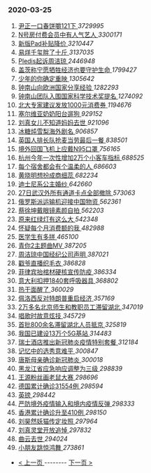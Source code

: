 ### 2020-03-25 
1. [ 尹正一口春饼嚼121下 ](https://s.weibo.com/weibo?q=%23%E5%B0%B9%E6%AD%A3%E4%B8%80%E5%8F%A3%E6%98%A5%E9%A5%BC%E5%9A%BC121%E4%B8%8B%23&Refer=top) *3729995*
1. [ N号房付费会员中有人气艺人 ](https://s.weibo.com/weibo?q=%23N%E5%8F%B7%E6%88%BF%E4%BB%98%E8%B4%B9%E4%BC%9A%E5%91%98%E4%B8%AD%E6%9C%89%E4%BA%BA%E6%B0%94%E8%89%BA%E4%BA%BA%23&Refer=top) *3300171*
1. [ 新版Pad补贴降价 ](https://s.weibo.com/weibo?q=%23%E6%96%B0%E7%89%88Pad%E8%A1%A5%E8%B4%B4%E9%99%8D%E4%BB%B7%23&topic_ad=1&Refer=top) *3210447*
1. [ 易烊千玺胖了十斤 ](https://s.weibo.com/weibo?q=%23%E6%98%93%E7%83%8A%E5%8D%83%E7%8E%BA%E8%83%96%E4%BA%86%E5%8D%81%E6%96%A4%23&Refer=top) *3137035*
1. [ Pledis起诉周洁琼 ](https://s.weibo.com/weibo?q=%23Pledis%E8%B5%B7%E8%AF%89%E5%91%A8%E6%B4%81%E7%90%BC%23&Refer=top) *2446948*
1. [ 盖茨称宁愿牺牲经济也要守护生命 ](https://s.weibo.com/weibo?q=%23%E7%9B%96%E8%8C%A8%E7%A7%B0%E5%AE%81%E6%84%BF%E7%89%BA%E7%89%B2%E7%BB%8F%E6%B5%8E%E4%B9%9F%E8%A6%81%E5%AE%88%E6%8A%A4%E7%94%9F%E5%91%BD%23&Refer=top) *1799427*
1. [ 少年的你确定重映 ](https://s.weibo.com/weibo?q=%23%E5%B0%91%E5%B9%B4%E7%9A%84%E4%BD%A0%E7%A1%AE%E5%AE%9A%E9%87%8D%E6%98%A0%23&Refer=top) *1305642*
1. [ 钟南山向欧洲国家分享经验 ](https://s.weibo.com/weibo?q=%E9%92%9F%E5%8D%97%E5%B1%B1%E5%90%91%E6%AC%A7%E6%B4%B2%E5%9B%BD%E5%AE%B6%E5%88%86%E4%BA%AB%E7%BB%8F%E9%AA%8C&Refer=top) *1282293*
1. [ 钟南山团队入围国家科学技术奖提名 ](https://s.weibo.com/weibo?q=%E9%92%9F%E5%8D%97%E5%B1%B1%E5%9B%A2%E9%98%9F%E5%85%A5%E5%9B%B4%E5%9B%BD%E5%AE%B6%E7%A7%91%E5%AD%A6%E6%8A%80%E6%9C%AF%E5%A5%96%E6%8F%90%E5%90%8D&Refer=top) *1274092*
1. [ 北大专家建议发放1000元消费券 ](https://s.weibo.com/weibo?q=%23%E5%8C%97%E5%A4%A7%E4%B8%93%E5%AE%B6%E5%BB%BA%E8%AE%AE%E5%8F%91%E6%94%BE1000%E5%85%83%E6%B6%88%E8%B4%B9%E5%88%B8%23&Refer=top) *1194676*
1. [ 塞尔维亚奶奶阳台遛狗 ](https://s.weibo.com/weibo?q=%E5%A1%9E%E5%B0%94%E7%BB%B4%E4%BA%9A%E5%A5%B6%E5%A5%B6%E9%98%B3%E5%8F%B0%E9%81%9B%E7%8B%97&Refer=top) *929152*
1. [ 刘真女儿不知道妈妈去世 ](https://s.weibo.com/weibo?q=%23%E5%88%98%E7%9C%9F%E5%A5%B3%E5%84%BF%E4%B8%8D%E7%9F%A5%E9%81%93%E5%A6%88%E5%A6%88%E5%8E%BB%E4%B8%96%23&Refer=top) *921096*
1. [ 冰糖炖雪梨海外剧名 ](https://s.weibo.com/weibo?q=%23%E5%86%B0%E7%B3%96%E7%82%96%E9%9B%AA%E6%A2%A8%E6%B5%B7%E5%A4%96%E5%89%A7%E5%90%8D%23&Refer=top) *906857*
1. [ 英国人排长队抢麦当劳最后一餐 ](https://s.weibo.com/weibo?q=%23%E8%8B%B1%E5%9B%BD%E4%BA%BA%E6%8E%92%E9%95%BF%E9%98%9F%E6%8A%A2%E9%BA%A6%E5%BD%93%E5%8A%B3%E6%9C%80%E5%90%8E%E4%B8%80%E9%A4%90%23&Refer=top) *838501*
1. [ 境外回国飞机上应戴N95口罩 ](https://s.weibo.com/weibo?q=%23%E5%A2%83%E5%A4%96%E5%9B%9E%E5%9B%BD%E9%A3%9E%E6%9C%BA%E4%B8%8A%E5%BA%94%E6%88%B4N95%E5%8F%A3%E7%BD%A9%23&Refer=top) *756165*
1. [ 杭州今年一次性增加2万个小客车指标 ](https://s.weibo.com/weibo?q=%23%E6%9D%AD%E5%B7%9E%E4%BB%8A%E5%B9%B4%E4%B8%80%E6%AC%A1%E6%80%A7%E5%A2%9E%E5%8A%A02%E4%B8%87%E4%B8%AA%E5%B0%8F%E5%AE%A2%E8%BD%A6%E6%8C%87%E6%A0%87%23&Refer=top) *688525*
1. [ 每个宿舍都会有个温柔的人 ](https://s.weibo.com/weibo?q=%23%E6%AF%8F%E4%B8%AA%E5%AE%BF%E8%88%8D%E9%83%BD%E4%BC%9A%E6%9C%89%E4%B8%AA%E6%B8%A9%E6%9F%94%E7%9A%84%E4%BA%BA%23&Refer=top) *686603*
1. [ 黄晓明想扮成商细蕊 ](https://s.weibo.com/weibo?q=%23%E9%BB%84%E6%99%93%E6%98%8E%E6%83%B3%E6%89%AE%E6%88%90%E5%95%86%E7%BB%86%E8%95%8A%23&Refer=top) *682234*
1. [ 迪士尼系公主婚纱 ](https://s.weibo.com/weibo?q=%23%E8%BF%AA%E5%A3%AB%E5%B0%BC%E7%B3%BB%E5%85%AC%E4%B8%BB%E5%A9%9A%E7%BA%B1%23&Refer=top) *642660*
1. [ 27日武汉外所有通道卡点全部撤除 ](https://s.weibo.com/weibo?q=27%E6%97%A5%E6%AD%A6%E6%B1%89%E5%A4%96%E6%89%80%E6%9C%89%E9%80%9A%E9%81%93%E5%8D%A1%E7%82%B9%E5%85%A8%E9%83%A8%E6%92%A4%E9%99%A4&Refer=top) *573063*
1. [ 俄罗斯派运输机迎接中国物资 ](https://s.weibo.com/weibo?q=%23%E4%BF%84%E7%BD%97%E6%96%AF%E6%B4%BE%E8%BF%90%E8%BE%93%E6%9C%BA%E8%BF%8E%E6%8E%A5%E4%B8%AD%E5%9B%BD%E7%89%A9%E8%B5%84%23&Refer=top) *562361*
1. [ 蔡徐坤戴眼镜素颜自拍 ](https://s.weibo.com/weibo?q=%23%E8%94%A1%E5%BE%90%E5%9D%A4%E6%88%B4%E7%9C%BC%E9%95%9C%E7%B4%A0%E9%A2%9C%E8%87%AA%E6%8B%8D%23&Refer=top) *562203*
1. [ 原来红绿灯有这么大 ](https://s.weibo.com/weibo?q=%23%E5%8E%9F%E6%9D%A5%E7%BA%A2%E7%BB%BF%E7%81%AF%E6%9C%89%E8%BF%99%E4%B9%88%E5%A4%A7%23&Refer=top) *542348*
1. [ 怀疑每个月消费额的我 ](https://s.weibo.com/weibo?q=%23%E6%80%80%E7%96%91%E6%AF%8F%E4%B8%AA%E6%9C%88%E6%B6%88%E8%B4%B9%E9%A2%9D%E7%9A%84%E6%88%91%23&Refer=top) *482988*
1. [ 医学生有多拼 ](https://s.weibo.com/weibo?q=%23%E5%8C%BB%E5%AD%A6%E7%94%9F%E6%9C%89%E5%A4%9A%E6%8B%BC%23&Refer=top) *465100*
1. [ 青你2主题曲MV ](https://s.weibo.com/weibo?q=%23%E9%9D%92%E4%BD%A02%E4%B8%BB%E9%A2%98%E6%9B%B2MV%23&Refer=top) *387205*
1. [ 周洁琼中国经纪公司声明 ](https://s.weibo.com/weibo?q=%E5%91%A8%E6%B4%81%E7%90%BC%E4%B8%AD%E5%9B%BD%E7%BB%8F%E7%BA%AA%E5%85%AC%E5%8F%B8%E5%A3%B0%E6%98%8E&Refer=top) *387021*
1. [ 戳爷直播织毛衣 ](https://s.weibo.com/weibo?q=%23%E6%88%B3%E7%88%B7%E7%9B%B4%E6%92%AD%E7%BB%87%E6%AF%9B%E8%A1%A3%23&Refer=top) *386828*
1. [ 菲律宾抬棺材硬核宣传防疫 ](https://s.weibo.com/weibo?q=%23%E8%8F%B2%E5%BE%8B%E5%AE%BE%E6%8A%AC%E6%A3%BA%E6%9D%90%E7%A1%AC%E6%A0%B8%E5%AE%A3%E4%BC%A0%E9%98%B2%E7%96%AB%23&Refer=top) *386334*
1. [ 意大利扣押1840套呼吸器具 ](https://s.weibo.com/weibo?q=%23%E6%84%8F%E5%A4%A7%E5%88%A9%E6%89%A3%E6%8A%BC1840%E5%A5%97%E5%91%BC%E5%90%B8%E5%99%A8%E5%85%B7%23&Refer=top) *368802*
1. [ 热干面醒了 ](https://s.weibo.com/weibo?q=%23%E7%83%AD%E5%B9%B2%E9%9D%A2%E9%86%92%E4%BA%86%23&Refer=top) *360029*
1. [ 佩洛西反对特朗普重启经济 ](https://s.weibo.com/weibo?q=%E4%BD%A9%E6%B4%9B%E8%A5%BF%E5%8F%8D%E5%AF%B9%E7%89%B9%E6%9C%97%E6%99%AE%E9%87%8D%E5%90%AF%E7%BB%8F%E6%B5%8E&Refer=top) *357169*
1. [ 2万多名北京师生和教职员工滞留湖北 ](https://s.weibo.com/weibo?q=2%E4%B8%87%E5%A4%9A%E5%90%8D%E5%8C%97%E4%BA%AC%E5%B8%88%E7%94%9F%E5%92%8C%E6%95%99%E8%81%8C%E5%91%98%E5%B7%A5%E6%BB%9E%E7%95%99%E6%B9%96%E5%8C%97&Refer=top) *347019*
1. [ 唱歌时故意炫技 ](https://s.weibo.com/weibo?q=%23%E5%94%B1%E6%AD%8C%E6%97%B6%E6%95%85%E6%84%8F%E7%82%AB%E6%8A%80%23&Refer=top) *345729*
1. [ 首批800余名滞留湖北人员抵京 ](https://s.weibo.com/weibo?q=%E9%A6%96%E6%89%B9800%E4%BD%99%E5%90%8D%E6%BB%9E%E7%95%99%E6%B9%96%E5%8C%97%E4%BA%BA%E5%91%98%E6%8A%B5%E4%BA%AC&Refer=top) *325819*
1. [ 我国已建设13万个5G基站 ](https://s.weibo.com/weibo?q=%23%E6%88%91%E5%9B%BD%E5%B7%B2%E5%BB%BA%E8%AE%BE13%E4%B8%87%E4%B8%AA5G%E5%9F%BA%E7%AB%99%23&Refer=top) *314483*
1. [ 瑞士酒店推出新冠肺炎疫情特别套餐 ](https://s.weibo.com/weibo?q=%23%E7%91%9E%E5%A3%AB%E9%85%92%E5%BA%97%E6%8E%A8%E5%87%BA%E6%96%B0%E5%86%A0%E8%82%BA%E7%82%8E%E7%96%AB%E6%83%85%E7%89%B9%E5%88%AB%E5%A5%97%E9%A4%90%23&Refer=top) *312184*
1. [ 记忆中的选秀意难平 ](https://s.weibo.com/weibo?q=%23%E8%AE%B0%E5%BF%86%E4%B8%AD%E7%9A%84%E9%80%89%E7%A7%80%E6%84%8F%E9%9A%BE%E5%B9%B3%23&Refer=top) *300847*
1. [ 唐斯母亲确诊新冠肺炎 ](https://s.weibo.com/weibo?q=%E5%94%90%E6%96%AF%E6%AF%8D%E4%BA%B2%E7%A1%AE%E8%AF%8A%E6%96%B0%E5%86%A0%E8%82%BA%E7%82%8E&Refer=top) *300018*
1. [ 黑龙江省应急响应调整为三级 ](https://s.weibo.com/weibo?q=%E9%BB%91%E9%BE%99%E6%B1%9F%E7%9C%81%E5%BA%94%E6%80%A5%E5%93%8D%E5%BA%94%E8%B0%83%E6%95%B4%E4%B8%BA%E4%B8%89%E7%BA%A7&Refer=top) *298839*
1. [ 王源粉丝画老鼠大赛 ](https://s.weibo.com/weibo?q=%23%E7%8E%8B%E6%BA%90%E7%B2%89%E4%B8%9D%E7%94%BB%E8%80%81%E9%BC%A0%E5%A4%A7%E8%B5%9B%23&Refer=top) *298696*
1. [ 德国累计确诊31554例 ](https://s.weibo.com/weibo?q=%E5%BE%B7%E5%9B%BD%E7%B4%AF%E8%AE%A1%E7%A1%AE%E8%AF%8A31554%E4%BE%8B&Refer=top) *298594*
1. [ 英镑 ](https://s.weibo.com/weibo?q=%E8%8B%B1%E9%95%91&Refer=top) *298442*
1. [ 严防境外疫情输入和境内疫情反弹 ](https://s.weibo.com/weibo?q=%E4%B8%A5%E9%98%B2%E5%A2%83%E5%A4%96%E7%96%AB%E6%83%85%E8%BE%93%E5%85%A5%E5%92%8C%E5%A2%83%E5%86%85%E7%96%AB%E6%83%85%E5%8F%8D%E5%BC%B9&Refer=top) *298333*
1. [ 香港累计确诊升至410例 ](https://s.weibo.com/weibo?q=%E9%A6%99%E6%B8%AF%E7%B4%AF%E8%AE%A1%E7%A1%AE%E8%AF%8A%E5%8D%87%E8%87%B3410%E4%BE%8B&Refer=top) *298150*
1. [ 刘昊然妖猫传定妆照 ](https://s.weibo.com/weibo?q=%E5%88%98%E6%98%8A%E7%84%B6%E5%A6%96%E7%8C%AB%E4%BC%A0%E5%AE%9A%E5%A6%86%E7%85%A7&Refer=top) *297964*
1. [ 刘真灵堂开放追悼 ](https://s.weibo.com/weibo?q=%E5%88%98%E7%9C%9F%E7%81%B5%E5%A0%82%E5%BC%80%E6%94%BE%E8%BF%BD%E6%82%BC&Refer=top) *297832*
1. [ 曲云去世 ](https://s.weibo.com/weibo?q=%23%E6%9B%B2%E4%BA%91%E5%8E%BB%E4%B8%96%23&Refer=top) *294024*
1. [ 小朋友跳惊鸿舞 ](https://s.weibo.com/weibo?q=%23%E5%B0%8F%E6%9C%8B%E5%8F%8B%E8%B7%B3%E6%83%8A%E9%B8%BF%E8%88%9E%23&Refer=top) *273861* 

- [ < 上一页 ](https://github.com/able8/weibo-hot-record/blob/master/2020-03-24.md) -------- [ 下一页 > ](https://github.com/able8/weibo-hot-record/blob/master/2020-03-26.md)